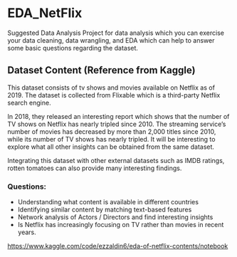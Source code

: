 # EDA_NetFlix
Suggested Data Analysis Project for data analysis which you can exercise your data cleaning, data wrangling, and EDA which can help to answer some basic questions regarding the dataset.

## Dataset Content (Reference from Kaggle)
This dataset consists of tv shows and movies available on Netflix as of 2019. The dataset is collected from Flixable which is a third-party Netflix search engine.

In 2018, they released an interesting report which shows that the number of TV shows on Netflix has nearly tripled since 2010. The streaming service’s number of movies has decreased by more than 2,000 titles since 2010, while its number of TV shows has nearly tripled. It will be interesting to explore what all other insights can be obtained from the same dataset.

Integrating this dataset with other external datasets such as IMDB ratings, rotten tomatoes can also provide many interesting findings.

### Questions:
- Understanding what content is available in different countries
- Identifying similar content by matching text-based features
- Network analysis of Actors / Directors and find interesting insights
- Is Netflix has increasingly focusing on TV rather than movies in recent years.

https://www.kaggle.com/code/ezzaldin6/eda-of-netflix-contents/notebook
